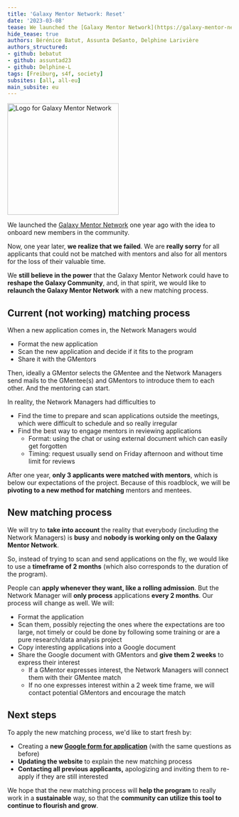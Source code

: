 ```yaml
---
title: 'Galaxy Mentor Network: Reset'
date: '2023-03-08'
tease: We launched the [Galaxy Mentor Network](https://galaxy-mentor-network.netlify.app/) one year ago with the idea to onboard new members in the community. Now, one year later, we realize that we failed. We still believe in the power that the Galaxy Mentor Network, and, in that spirit, we would like to relaunch the Galaxy Mentor Network with a new matching process.
hide_tease: true
authors: Bérénice Batut, Assunta DeSanto, Delphine Larivière
authors_structured:
- github: bebatut
- github: assuntad23
- github: Delphine-L
tags: [Freiburg, s4f, society]
subsites: [all, all-eu]
main_subsite: eu
---
```


<img class="img-fluid float-right" src="/images/logos/coloured_gmn_text_horizontal.png" style="width:250px;" alt="Logo for Galaxy Mentor Network"/>

We launched the [Galaxy Mentor Network](https://galaxy-mentor-network.netlify.app/) one year ago with the idea to onboard new members in the community.

Now, one year later, **we realize that we failed**. We are **really sorry** for all applicants that could not be matched with mentors and also for all mentors for the loss of their valuable time.

We **still believe in the power** that the Galaxy Mentor Network could have to **reshape the Galaxy Community**, and, in that spirit, we would like to **relaunch the Galaxy Mentor Network** with a new matching process.


## Current (not working) matching process

When a new application comes in, the Network Managers would

* Format the new application
* Scan the new application and decide if it fits to the program
* Share it with the GMentors

Then, ideally a GMentor selects the GMentee and the Network Managers send mails to the GMentee(s) and GMentors to introduce them to each other. And the mentoring can start.

In reality, the Network Managers had difficulties to

* Find the time to prepare and scan applications outside the meetings, which were difficult to schedule and so really irregular
* Find the best way to engage mentors in reviewing applications
    * Format: using the chat or using external document which can easily get forgotten
    * Timing: request usually send on Friday afternoon and without time limit for reviews

After one year, **only 3 applicants were matched with mentors**, which is below our expectations of the project.  Because of this roadblock, we will be **pivoting to a new method for matching** mentors and mentees.


## New matching process

We will try to **take into account** the reality that everybody (including the Network Managers) is **busy** and **nobody is working only on the Galaxy Mentor Network**.

So, instead of trying to scan and send applications on the fly, we would like to use a **timeframe of 2 months** (which also corresponds to the duration of the program).

People can **apply whenever they want, like a rolling admission**. But the Network Manager will **only process** applications **every 2 months**. Our process will change as well. We will:

* Format the application
* Scan them, possibly rejecting the ones where the expectations are too large, not timely or could be done by following some training or are a pure research/data analysis project
* Copy interesting applications into a Google document
* Share the Google document with GMentors and **give them 2 weeks** to express their interest
    * If a GMentor expresses interest, the Network Managers will connect them with their GMentee match
    * If no one expresses interest within a 2 week time frame, we will contact potential GMentors and encourage the match


## Next steps

To apply the new matching process, we'd like to start fresh by:

* Creating a **new [Google form for application](https://forms.gle/72NNGYnvr3o582nQ6)** (with the same questions as before)
* **Updating the website** to explain the new matching process
* **Contacting all previous applicants,** apologizing and inviting them to re-apply if they are still interested

We hope that the new matching process will **help the program** to really work in a **sustainable** way, so that the **community can utilize this tool to continue to flourish and grow**.
